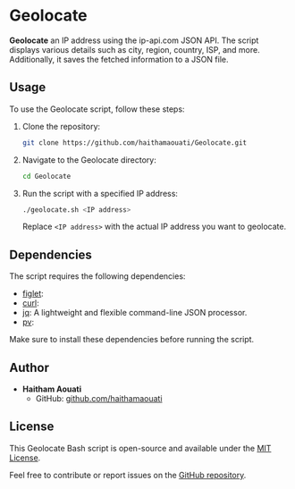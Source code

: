 # Geolocate

**Geolocate** an IP address using the ip-api.com JSON API. The script displays various details such as city, region, country, ISP, and more. Additionally, it saves the fetched information to a JSON file.

## Usage

To use the Geolocate script, follow these steps:

1. Clone the repository:

    ```bash
    git clone https://github.com/haithamaouati/Geolocate.git
    ```

2. Navigate to the Geolocate directory:

    ```bash
    cd Geolocate
    ```

3. Run the script with a specified IP address:

    ```bash
    ./geolocate.sh <IP address>
    ```

   Replace `<IP address>` with the actual IP address you want to geolocate.

## Dependencies

The script requires the following dependencies:

- [figlet]():
- [curl]():
- [jq](https://stedolan.github.io/jq/): A lightweight and flexible command-line JSON processor.
- [pv]():

Make sure to install these dependencies before running the script.

## Author

- **Haitham Aouati**
  - GitHub: [github.com/haithamaouati](https://github.com/haithamaouati)

## License

This Geolocate Bash script is open-source and available under the [MIT License](LICENSE).

Feel free to contribute or report issues on the [GitHub repository](https://github.com/haithamaouati/Geolocate).
